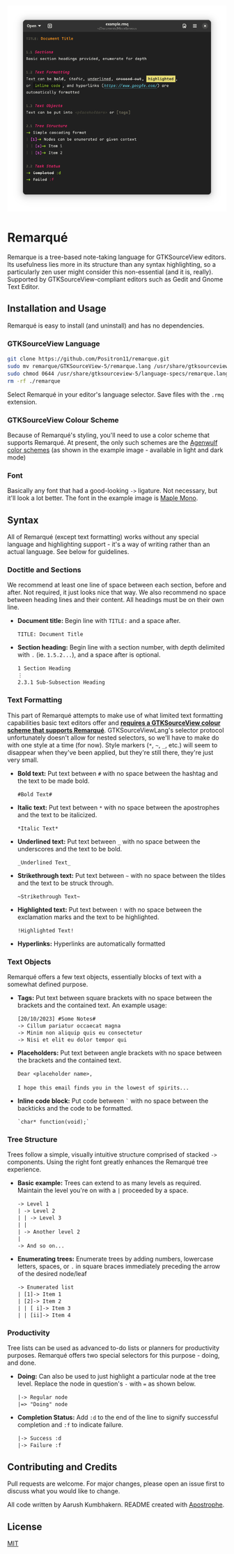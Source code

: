 <img src="example.png">

# Remarqué

Remarque is a tree-based note-taking language for GTKSourceView editors. Its usefulness lies more in its structure than any syntax highlighting, so a particularly zen user might consider this non-essential (and it is, really). Supported by GTKSourceView-compliant editors such as Gedit and Gnome Text Editor.

## Installation and Usage

Remarqué is easy to install (and uninstall) and has no dependencies.

### GTKSourceView Language

```bash
git clone https://github.com/Positron11/remarque.git
sudo mv remarque/GTKSourceView-5/remarque.lang /usr/share/gtksourceview-5/language-specs/
sudo chmod 0644 /usr/share/gtksourceview-5/language-specs/remarque.lang
rm -rf ./remarque
```

Select Remarqué in your editor's language selector. Save files with the `.rmq` extension.

### GTKSourceView Colour Scheme

Because of Remarqué's styling, you'll need to use a color scheme that supports Remarqué. At present, the only such schemes are the [Agenwulf color schemes](https://github.com/Positron11/agenwulf-color-scheme) (as shown in the example image - available in light and dark mode)

### Font

Basically any font that had a good-looking `->` ligature. Not necessary, but it'll look a lot better. The font in the example image is [Maple Mono](https://github.com/subframe7536/maple-font).

## Syntax

All of Remarqué (except text formatting) works without any special language and highlighting support - it's a way of writing rather than an actual language. See below for guidelines.

### Doctitle and Sections

We recommend at least one line of space between each section, before and after. Not required, it just looks nice that way. We also recommend no space between heading lines and their content. All headings must be on their own line.

- **Document title:** Begin line with `TITLE:` and a space after.

	```
	TITLE: Document Title
	```

- **Section heading:** Begin line with a section number, with depth delimited with `.` (ie. `1.5.2...`), and a space after is optional.

	```
	1 Section Heading
	⋮
	2.3.1 Sub-Subsection Heading
	```

### Text Formatting

This part of Remarqué attempts to make use of what limited text formatting capabilities basic text editors offer and [**requires a GTKSourceView colour scheme that supports Remarqué**](#gtksourceview-colour-scheme). GTKSourceViewLang's selector protocol unfortunately doesn't allow for nested selectors, so we'll have to make do with one style at a time (for now). Style markers (`*`, `~`, `_`, etc.) will seem to disappear when they've been applied, but they're still there, they're just very small.

- **Bold text:** Put text between ` # ` with no space between the hashtag and the text to be made bold.
	
	```
	#Bold Text#
	```

- **Italic text:** Put text between ` * ` with no space between the apostrophes and the text to be italicized.
	
	```
	*Italic Text*
	```

- **Underlined text:** Put text between ` _ ` with no space between the underscores and the text to be bold.
	
	```
	_Underlined Text_
	```

- **Strikethrough text:** Put text between ` ~ ` with no space between the tildes and the text to be struck through.
	
	```
	~Strikethrough Text~
	```

- **Highlighted text:** Put text between ` ! ` with no space between the exclamation marks and the text to be highlighted.
	
	```
	!Highlighted Text!
	```

- **Hyperlinks:** Hyperlinks are automatically formatted

### Text Objects

Remarqué offers a few text objects, essentially blocks of text with a somewhat defined purpose.

- **Tags:** Put text between square brackets with no space between the brackets and the contained text. An example usage:
	
	```
	[20/10/2023] #Some Notes#
	-> Cillum pariatur occaecat magna 
	-> Minim non aliquip quis eu consectetur
	-> Nisi et elit eu dolor tempor qui
	```

- **Placeholders:** Put text between angle brackets with no space between the brackets and the contained text.
	
	```
	Dear <placeholder name>,

	I hope this email finds you in the lowest of spirits... 
	```

- **Inline code block:** Put code between `` ` `` with no space between the backticks and the code to be formatted.
	
	```
	`char* function(void);`  
	```

### Tree Structure

Trees follow a simple, visually intuitive structure comprised of stacked `->` components. Using the right font greatly enhances the Remarqué tree experience.

- **Basic example:** Trees can extend to as many levels as required. Maintain the level you're on with a `|` proceeded by a space.

	```
	-> Level 1
	| -> Level 2
	| | -> Level 3
	| |
	| -> Another level 2
	|
	-> And so on...
	```

- **Enumerating trees:** Enumerate trees by adding numbers, lowercase letters, spaces, or `.` in square braces immediately preceding the arrow of the desired node/leaf

	```
	-> Enumerated list
	| [1]-> Item 1
	| [2]-> Item 2
	| | [ i]-> Item 3
	| | [ii]-> Item 4
	```

### Productivity

Tree lists can be used as advanced to-do lists or planners for productivity purposes. Remarqué offers two special selectors for this purpose - doing, and done.

- **Doing:** Can also be used to just highlight a particular node at the tree level. Replace the node in question's ` - ` with ` = ` as shown below. 
	
	```
	|-> Regular node
	|=> "Doing" node
	```

- **Completion Status:** Add ` :d ` to the end of the line to signify successful completion and ` :f ` to indicate failure.
	
	```
	|-> Success :d
	|-> Failure :f
	```

## Contributing and Credits

Pull requests are welcome. For major changes, please open an issue first to discuss what you would like to change.

All code written by Aarush Kumbhakern. README created with [Apostrophe](https://apps.gnome.org/app/org.gnome.gitlab.somas.Apostrophe/).

## License

[MIT](https://choosealicense.com/licenses/mit/)
